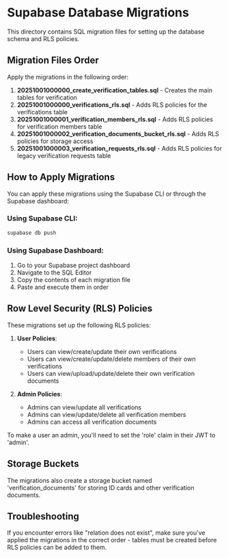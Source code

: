 # Supabase Database Migrations

This directory contains SQL migration files for setting up the database schema and RLS policies.

## Migration Files Order

Apply the migrations in the following order:

1. **20251001000000_create_verification_tables.sql** - Creates the main tables for verification
2. **20251001000000_verifications_rls.sql** - Adds RLS policies for the verifications table
3. **20251001000001_verification_members_rls.sql** - Adds RLS policies for verification members table
4. **20251001000002_verification_documents_bucket_rls.sql** - Adds RLS policies for storage access
5. **20251001000003_verification_requests_rls.sql** - Adds RLS policies for legacy verification requests table

## How to Apply Migrations

You can apply these migrations using the Supabase CLI or through the Supabase dashboard:

### Using Supabase CLI:

```bash
supabase db push
```

### Using Supabase Dashboard:

1. Go to your Supabase project dashboard
2. Navigate to the SQL Editor
3. Copy the contents of each migration file
4. Paste and execute them in order

## Row Level Security (RLS) Policies

These migrations set up the following RLS policies:

1. **User Policies**:
   - Users can view/create/update their own verifications
   - Users can view/create/update/delete members of their own verifications
   - Users can view/upload/update/delete their own verification documents

2. **Admin Policies**:
   - Admins can view/update all verifications
   - Admins can view/update/delete all verification members
   - Admins can access all verification documents

To make a user an admin, you'll need to set the 'role' claim in their JWT to 'admin'.

## Storage Buckets

The migrations also create a storage bucket named 'verification_documents' for storing ID cards and other verification documents.

## Troubleshooting

If you encounter errors like "relation does not exist", make sure you've applied the migrations in the correct order - tables must be created before RLS policies can be added to them.

